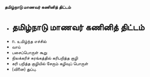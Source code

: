 **தமிழ்நாடு மாணவர் கணினித் திட்டம்**
- # தமிழ்நாடு மாணவர் கணினித் திட்டம்
- n. உமிழ்ந்த எச்சில்
- வாய்
- பசைப்பொருள் கூறு
- நிலக்கரிச் சுரங்கத்தில் கரிபறித்த குழி
- கரி பறித்த குழியில் சேரும் கழிவுப் பொருள்
- (வினை) துப்பு.

